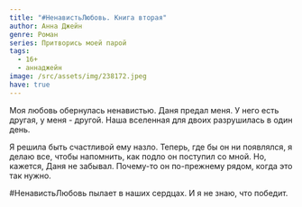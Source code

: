 ```yaml
---
title: "#НенавистьЛюбовь. Книга вторая"
author: Анна Джейн
genre: Роман
series: Притворись моей парой
tags:
  - 16+
  - аннаджейн
image: /src/assets/img/238172.jpeg
have: true
---
```

Моя любовь обернулась ненавистью. Даня предал меня. У него есть другая, у меня - другой. Наша вселенная для двоих разрушилась в один день.

Я решила быть счастливой ему назло. Теперь, где бы он ни появлялся, я делаю все, чтобы напомнить, как подло он поступил со мной. Но, кажется, Даня не забывал. Почему-то он по-прежнему рядом, когда это так нужно.

\#НенавистьЛюбовь пылает в наших сердцах. И я не знаю, что победит.
